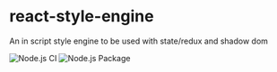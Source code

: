 # react-style-engine
An in script style engine to be used with state/redux and shadow dom

![Node.js CI](https://github.com/curiosity26/react-style-engine/workflows/Node.js%20CI/badge.svg)
![Node.js Package](https://github.com/curiosity26/react-style-engine/workflows/Node.js%20Package/badge.svg)